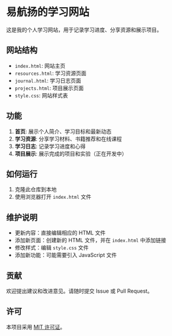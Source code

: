 # 易航扬的学习网站

这是我的个人学习网站，用于记录学习进度、分享资源和展示项目。

## 网站结构

- `index.html`: 网站主页
- `resources.html`: 学习资源页面
- `journal.html`: 学习日志页面
- `projects.html`: 项目展示页面
- `style.css`: 网站样式表

## 功能

1. **首页**: 展示个人简介、学习目标和最新动态
2. **学习资源**: 分享学习材料、书籍推荐和在线课程
3. **学习日志**: 记录学习进度和心得
4. **项目展示**: 展示完成的项目和实验（正在开发中）

## 如何运行

1. 克隆此仓库到本地
2. 使用浏览器打开 `index.html` 文件

## 维护说明

- 更新内容：直接编辑相应的 HTML 文件
- 添加新页面：创建新的 HTML 文件，并在 `index.html` 中添加链接
- 修改样式：编辑 `style.css` 文件
- 添加新功能：可能需要引入 JavaScript 文件

## 贡献

欢迎提出建议和改进意见。请随时提交 Issue 或 Pull Request。

## 许可

本项目采用 [MIT 许可证](LICENSE)。
